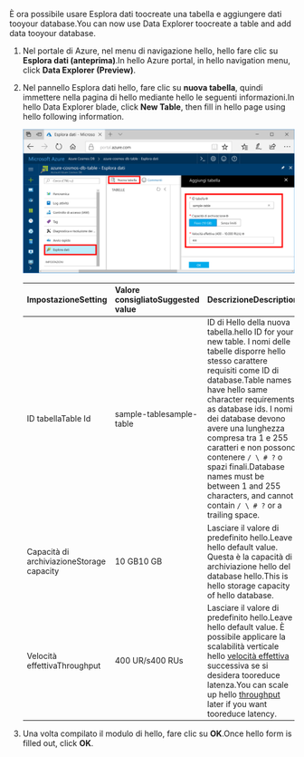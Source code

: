 <span data-ttu-id="93346-101">È ora possibile usare Esplora dati toocreate una tabella e aggiungere dati tooyour database.</span><span class="sxs-lookup"><span data-stu-id="93346-101">You can now use Data Explorer toocreate a table and add data tooyour database.</span></span> 

1. <span data-ttu-id="93346-102">Nel portale di Azure, nel menu di navigazione hello, hello fare clic su **Esplora dati (anteprima)**.</span><span class="sxs-lookup"><span data-stu-id="93346-102">In hello Azure portal, in hello navigation menu, click **Data Explorer (Preview)**.</span></span> 
2. <span data-ttu-id="93346-103">Nel pannello Esplora dati hello, fare clic su **nuova tabella**, quindi immettere nella pagina di hello mediante hello le seguenti informazioni.</span><span class="sxs-lookup"><span data-stu-id="93346-103">In hello Data Explorer blade, click **New Table**, then fill in hello page using hello following information.</span></span>

    ![Esplora dati in hello portale di Azure](./media/cosmos-db-create-table/azure-cosmosdb-data-explorer.png)

    <span data-ttu-id="93346-105">Impostazione</span><span class="sxs-lookup"><span data-stu-id="93346-105">Setting</span></span>|<span data-ttu-id="93346-106">Valore consigliato</span><span class="sxs-lookup"><span data-stu-id="93346-106">Suggested value</span></span>|<span data-ttu-id="93346-107">Descrizione</span><span class="sxs-lookup"><span data-stu-id="93346-107">Description</span></span>
    ---|---|---
    <span data-ttu-id="93346-108">ID tabella</span><span class="sxs-lookup"><span data-stu-id="93346-108">Table Id</span></span>|<span data-ttu-id="93346-109">sample-table</span><span class="sxs-lookup"><span data-stu-id="93346-109">sample-table</span></span>|<span data-ttu-id="93346-110">ID di Hello della nuova tabella.</span><span class="sxs-lookup"><span data-stu-id="93346-110">hello ID for your new table.</span></span> <span data-ttu-id="93346-111">I nomi delle tabelle disporre hello stesso carattere requisiti come ID di database.</span><span class="sxs-lookup"><span data-stu-id="93346-111">Table names have hello same character requirements as database ids.</span></span> <span data-ttu-id="93346-112">I nomi dei database devono avere una lunghezza compresa tra 1 e 255 caratteri e non possono contenere `/ \ # ?` o spazi finali.</span><span class="sxs-lookup"><span data-stu-id="93346-112">Database names must be between 1 and 255 characters, and cannot contain `/ \ # ?` or a trailing space.</span></span>
    <span data-ttu-id="93346-113">Capacità di archiviazione</span><span class="sxs-lookup"><span data-stu-id="93346-113">Storage capacity</span></span>| <span data-ttu-id="93346-114">10 GB</span><span class="sxs-lookup"><span data-stu-id="93346-114">10 GB</span></span>|<span data-ttu-id="93346-115">Lasciare il valore di predefinito hello.</span><span class="sxs-lookup"><span data-stu-id="93346-115">Leave hello default value.</span></span> <span data-ttu-id="93346-116">Questa è la capacità di archiviazione hello del database hello.</span><span class="sxs-lookup"><span data-stu-id="93346-116">This is hello storage capacity of hello database.</span></span>
    <span data-ttu-id="93346-117">Velocità effettiva</span><span class="sxs-lookup"><span data-stu-id="93346-117">Throughput</span></span>|<span data-ttu-id="93346-118">400 UR/s</span><span class="sxs-lookup"><span data-stu-id="93346-118">400 RUs</span></span>|<span data-ttu-id="93346-119">Lasciare il valore di predefinito hello.</span><span class="sxs-lookup"><span data-stu-id="93346-119">Leave hello default value.</span></span> <span data-ttu-id="93346-120">È possibile applicare la scalabilità verticale hello [velocità effettiva](../articles/cosmos-db/request-units.md) successiva se si desidera tooreduce latenza.</span><span class="sxs-lookup"><span data-stu-id="93346-120">You can scale up hello [throughput](../articles/cosmos-db/request-units.md) later if you want tooreduce latency.</span></span>

3. <span data-ttu-id="93346-121">Una volta compilato il modulo di hello, fare clic su **OK**.</span><span class="sxs-lookup"><span data-stu-id="93346-121">Once hello form is filled out, click **OK**.</span></span>
